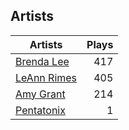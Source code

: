 ## Artists
Artists | Plays 
----- | -----: 
[Brenda Lee](/artists/brenda-lee-18115) | 417
[LeAnn Rimes](/artists/leann-rimes-122380) | 405
[Amy Grant](/artists/amy-grant-3053) | 214
[Pentatonix](/artists/pentatonix-655231) | 1

